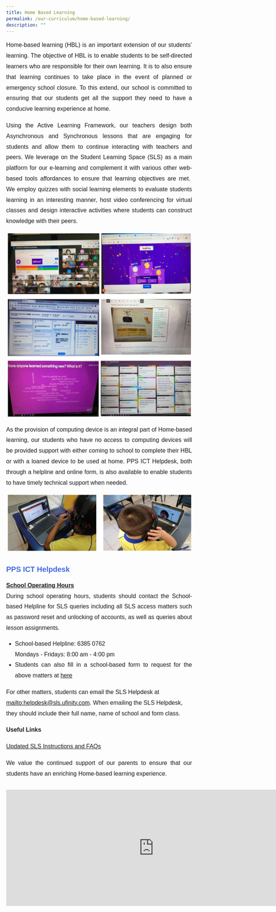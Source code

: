 ```yaml
---
title: Home Based Learning
permalink: /our-curriculum/home-based-learning/
description: ""
---
```

<p style="font-family:arial; font-size:16px; text-align:justify; line-height:1.8">Home-based learning (HBL) is an important extension of our students’ learning.&nbsp;The objective of HBL is to enable students to be self-directed learners who are responsible for their own learning. It is to also ensure that learning continues to take place in the event of planned or emergency school closure. To this extend, our school is committed to ensuring that our students get all the support they need to have a conducive learning experience at home. </p>
  
<p style="font-family:arial; font-size:16px; text-align:justify; line-height:1.8">Using the Active Learning Framework, our teachers design both Asynchronous and Synchronous lessons that are engaging for students and allow them to continue interacting with teachers and peers. We leverage on the Student Learning Space (SLS) as a main platform for our e-learning and complement it with various other web-based tools affordances to ensure that learning objectives are met.&nbsp; We employ quizzes with social learning elements to evaluate students learning in an interesting manner, host video conferencing for virtual classes and design interactive activities where students can construct knowledge with their peers.</p>

![](/images/HBL/hbl1.png)
![](/images/HBL/hbl2.png)

<p style="font-family:arial; font-size:16px; text-align:justify; line-height:1.8">As the provision of computing device is an integral part of Home-based learning, our students who have no access to computing devices will be provided support with either coming to school to complete their HBL or with a loaned device to be used at home. PPS ICT Helpdesk, both through a helpline and online form, is also available to enable students to have timely technical support when needed.</p>

![](/images/HBL/hbl3.png)


<div style="font-family:arial; font-size:20px; font-weight:bold; color:royalblue; line-height:3">PPS ICT Helpdesk</div>
<div style="font-family:arial; font-size:16px; font-weight:bold; line-height:1.8"><u>School Operating Hours</u></div>
<div style="font-family:arial; font-size:16px; text-align:justify; line-height:1.8">During school operating hours, students should contact the School-based Helpline for SLS queries including all SLS access matters such as password reset and unlocking of accounts, as well as queries about lesson assignments.</div>
<ul>
<li style="font-family:arial; font-size:16px; text-align:justify; line-height:1.8">School-based Helpline: 6385 0762<br>
	Mondays - Fridays: 8:00 am - 4:00 pm</li>
<li style="font-family:arial; font-size:16px; text-align:justify; line-height:1.8">Students can also fill in a school-based form to request for the above matters at <a href="go.gov.sg/sls-pps" target="_blank">here</a></li>
</ul>

<p style="font-family:arial; font-size:16px; line-height:1.8">For other matters, students can email the SLS Helpdesk at <a href="mailto:helpdesk@sls.ufinity.com" target="_blank">mailto:helpdesk@sls.ufinity.com</a>. When emailing the SLS Helpdesk, they should include their full name, name of school and form class.</p>

<p style="font-family:arial; font-size:16px; text-align:justify; line-height:1.8"><b>Useful Links</b></p>
<div style="font-family:arial; font-size:16px; text-align:justify; line-height:1.8"><a href="/files/SLS%20Student%20Annexes%20(Instructions%20and%20FAQs,%20updated%2015%20Mar).pdf" target="_blank">Updated SLS Instructions and FAQs</a></div>
<p style="font-family:arial; font-size:16px; text-align:justify; line-height:1.8">We value the continued support of our parents to ensure that our students have an enriching Home-based learning experience.<br><br><iframe width="800" height="315" src="https://www.youtube.com/embed/qg4x-rswXUM" title="Home-based Learning: How to Make it Work (Primary)" frameborder="0" allow="accelerometer; autoplay; clipboard-write; encrypted-media; gyroscope; picture-in-picture; web-share" allowfullscreen=""></iframe></p>